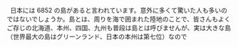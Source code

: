 &nbsp;&nbsp;日本には 6852 の島があると言われています。意外に多くて驚いた人も多いのではないでしょうか。島とは、周りを海で囲まれた陸地のことで、皆さんもよくご存じの北海道、本州、四国、九州も普段は島とは呼びませんが、実は大きな島（世界最大の島はグリーンランド、日本の本州は第七位）なので
